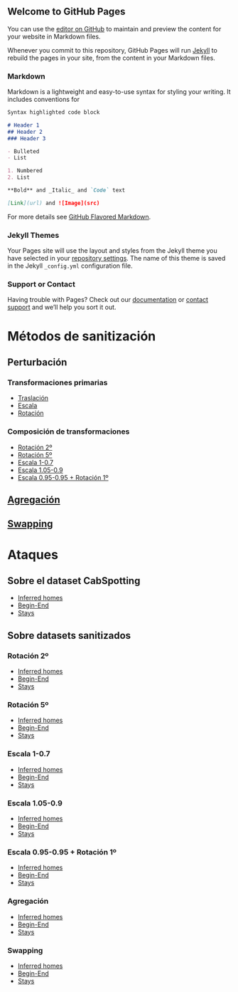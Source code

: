 ## Welcome to GitHub Pages

You can use the [editor on GitHub](https://github.com/ManelGil/TFM-Toolkit-for-privacy-evaluation-of-geolocated-data/edit/master/README.md) to maintain and preview the content for your website in Markdown files.

Whenever you commit to this repository, GitHub Pages will run [Jekyll](https://jekyllrb.com/) to rebuild the pages in your site, from the content in your Markdown files.

### Markdown

Markdown is a lightweight and easy-to-use syntax for styling your writing. It includes conventions for

```markdown
Syntax highlighted code block

# Header 1
## Header 2
### Header 3

- Bulleted
- List

1. Numbered
2. List

**Bold** and _Italic_ and `Code` text

[Link](url) and ![Image](src)
```

For more details see [GitHub Flavored Markdown](https://guides.github.com/features/mastering-markdown/).

### Jekyll Themes

Your Pages site will use the layout and styles from the Jekyll theme you have selected in your [repository settings](https://github.com/ManelGil/TFM-Toolkit-for-privacy-evaluation-of-geolocated-data/settings). The name of this theme is saved in the Jekyll `_config.yml` configuration file.

### Support or Contact

Having trouble with Pages? Check out our [documentation](https://help.github.com/categories/github-pages-basics/) or [contact support](https://github.com/contact) and we’ll help you sort it out.



# Métodos de sanitización
## Perturbación
### Transformaciones primarias
- [Traslación](https://github.com/ManelGil/TFM-Toolkit-for-privacy-evaluation-of-geolocated-data/blob/master/COORD_TRANSLATION.sql)
- [Escala](https://github.com/ManelGil/TFM-Toolkit-for-privacy-evaluation-of-geolocated-data/blob/master/COORD_SCALING.sql)
- [Rotación](https://github.com/ManelGil/TFM-Toolkit-for-privacy-evaluation-of-geolocated-data/blob/master/COORD_ROTATION.sql)
### Composición de transformaciones
- [Rotación 2º](https://github.com/ManelGil/TFM-Toolkit-for-privacy-evaluation-of-geolocated-data/blob/master/TRANSF_ROT_2DEG.sql)
- [Rotación 5º](https://github.com/ManelGil/TFM-Toolkit-for-privacy-evaluation-of-geolocated-data/blob/master/TRANSF_ROT_5DEG.sql)
- [Escala 1-0.7](https://github.com/ManelGil/TFM-Toolkit-for-privacy-evaluation-of-geolocated-data/blob/master/TRANSF_SCL_1_07.sql)
- [Escala 1.05-0.9](https://github.com/ManelGil/TFM-Toolkit-for-privacy-evaluation-of-geolocated-data/blob/master/TRANSF_SCL_105_09.sql)
- [Escala 0.95-0.95 + Rotación 1º](https://github.com/ManelGil/TFM-Toolkit-for-privacy-evaluation-of-geolocated-data/blob/master/TRANSF_SCL_095_095_ROT_1DEG.sql)

## [Agregación](https://github.com/ManelGil/TFM-Toolkit-for-privacy-evaluation-of-geolocated-data/blob/master/MICROAGGREGATION.sql)

## [Swapping](https://github.com/ManelGil/TFM-Toolkit-for-privacy-evaluation-of-geolocated-data/blob/master/SWAPPING.sql)

# Ataques
## Sobre el dataset CabSpotting
- [Inferred homes]()
- [Begin-End](https://github.com/ManelGil/TFM-Toolkit-for-privacy-evaluation-of-geolocated-data/blob/master/BEGIN_END.sql)
- [Stays](https://github.com/ManelGil/TFM-Toolkit-for-privacy-evaluation-of-geolocated-data/blob/master/STAYS.sql)
## Sobre datasets sanitizados
### Rotación 2º
- [Inferred homes]()
- [Begin-End](https://github.com/ManelGil/TFM-Toolkit-for-privacy-evaluation-of-geolocated-data/blob/master/BEGIN_END_ROT_2DEG.sql)
- [Stays](https://github.com/ManelGil/TFM-Toolkit-for-privacy-evaluation-of-geolocated-data/blob/master/STAYS_ROT_2DEG.sql)
### Rotación 5º
- [Inferred homes]()
- [Begin-End](https://github.com/ManelGil/TFM-Toolkit-for-privacy-evaluation-of-geolocated-data/blob/master/BEGIN_END_ROT_5DEG.sql)
- [Stays](https://github.com/ManelGil/TFM-Toolkit-for-privacy-evaluation-of-geolocated-data/blob/master/STAYS_ROT_5DEG.sql)
### Escala 1-0.7
- [Inferred homes]()
- [Begin-End](https://github.com/ManelGil/TFM-Toolkit-for-privacy-evaluation-of-geolocated-data/blob/master/BEGIN_END_SCL_1_07.sql)
- [Stays](https://github.com/ManelGil/TFM-Toolkit-for-privacy-evaluation-of-geolocated-data/blob/master/STAYS_SCL_1_07.sql)
### Escala 1.05-0.9
- [Inferred homes]()
- [Begin-End](https://github.com/ManelGil/TFM-Toolkit-for-privacy-evaluation-of-geolocated-data/blob/master/BEGIN_END_SCL_105_09.sql)
- [Stays](https://github.com/ManelGil/TFM-Toolkit-for-privacy-evaluation-of-geolocated-data/blob/master/STAYS_SCL_105_09.sql)
### Escala 0.95-0.95 + Rotación 1º
- [Inferred homes]()
- [Begin-End](https://github.com/ManelGil/TFM-Toolkit-for-privacy-evaluation-of-geolocated-data/blob/master/BEGIN_END_SCL_095_095_ROT_1DEG.sql)
- [Stays](https://github.com/ManelGil/TFM-Toolkit-for-privacy-evaluation-of-geolocated-data/blob/master/STAYS_SCL_095_095_ROT_1DEG.sql)
### Agregación
- [Inferred homes]()
- [Begin-End](https://github.com/ManelGil/TFM-Toolkit-for-privacy-evaluation-of-geolocated-data/blob/master/BEGIN_END_AGGREGATION.sql)
- [Stays](https://github.com/ManelGil/TFM-Toolkit-for-privacy-evaluation-of-geolocated-data/blob/master/STAYS_TRACES_AGGREGATED.sql)
### Swapping
- [Inferred homes]()
- [Begin-End](https://github.com/ManelGil/TFM-Toolkit-for-privacy-evaluation-of-geolocated-data/blob/master/BEGIN_END_SWAPPED_T10_D20.sql)
- [Stays](https://github.com/ManelGil/TFM-Toolkit-for-privacy-evaluation-of-geolocated-data/blob/master/STAYS_SWAPPED_T10_D20.sql)
